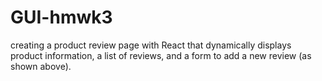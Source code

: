 # GUI-hmwk3
creating a product review page with React that dynamically displays product information, a list of reviews, and a form to add a new review (as shown above).
